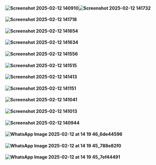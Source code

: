 #### ![Screenshot 2025-02-12 140910](https://github.com/user-attachments/assets/924e65c2-5f0e-4307-aa33-73e2260186f9)![Screenshot 2025-02-12 141732](https://github.com/user-attachments/assets/68103c68-9b7c-46dd-a201-036a93809cf1)
#### ![Screenshot 2025-02-12 141718](https://github.com/user-attachments/assets/c2876de2-adcc-4528-b33c-bf15ee39df38)
#### ![Screenshot 2025-02-12 141654](https://github.com/user-attachments/assets/74d26353-3a1d-47b8-8777-86278269f0e3)
#### ![Screenshot 2025-02-12 141634](https://github.com/user-attachments/assets/5cca6645-b5bc-4f12-bc52-9abb8320b655)
#### ![Screenshot 2025-02-12 141556](https://github.com/user-attachments/assets/2469cda4-30c8-47aa-a384-df3864361a62)
#### ![Screenshot 2025-02-12 141515](https://github.com/user-attachments/assets/bd345b40-6619-4bba-9b90-233e6e373ee2)
#### ![Screenshot 2025-02-12 141413](https://github.com/user-attachments/assets/92177455-2fc1-41ad-9ac0-50ff7c6530c9)
#### ![Screenshot 2025-02-12 141151](https://github.com/user-attachments/assets/93649743-40c3-4696-b657-f21c9db55f6a)
#### ![Screenshot 2025-02-12 141041](https://github.com/user-attachments/assets/2c6e34b7-a259-418c-bd33-b7f35e75b67b)
#### ![Screenshot 2025-02-12 141013](https://github.com/user-attachments/assets/08c6e7ea-b0a7-47cb-a313-e8d561f31385)
#### ![Screenshot 2025-02-12 140944](https://github.com/user-attachments/assets/715a048d-4f9b-4b4d-ba82-b616917edc03)
#### ![WhatsApp Image 2025-02-12 at 14 19 46_6de44596](https://github.com/user-attachments/assets/e1aedc43-383a-45f9-83a0-1892bcc8c3ed)
#### ![WhatsApp Image 2025-02-12 at 14 19 45_788e82f0](https://github.com/user-attachments/assets/844cff06-9fd1-4fad-9adb-76b3e1e2878f)
#### ![WhatsApp Image 2025-02-12 at 14 19 45_7ef44491](https://github.com/user-attachments/assets/5803de3f-8556-4b01-8749-8a8b6b9571ff)

